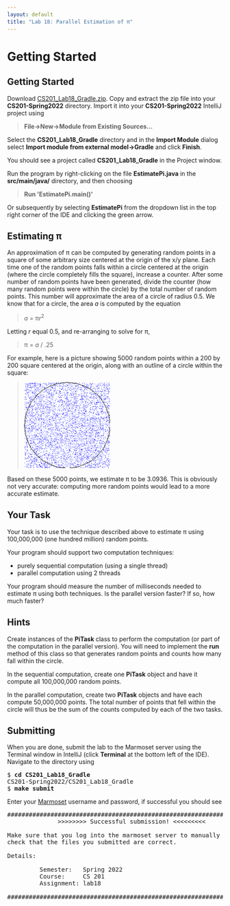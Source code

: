 ```yaml
---
layout: default
title: "Lab 18: Parallel Estimation of π"
---
```


Getting Started
===============

## Getting Started

Download [CS201\_Lab18\_Gradle.zip](CS201_Lab18_Gradle.zip). Copy and extract the zip file into your **CS201-Spring2022** directory. Import it into your **CS201-Spring2022** IntelliJ project using

> **File&rarr;New&rarr;Module from Existing Sources...**

Select the **CS201\_Lab18\_Gradle** directory and in the **Import Module** dialog select **Import module from external model&rarr;Gradle** and click **Finish**.

You should see a project called **CS201\_Lab18\_Gradle** in the Project window.

Run the program by right-clicking on the file **EstimatePi.java** in the **src/main/java/** directory, and then choosing

> **Run 'EstimatePi.main()'**

Or subsequently by selecting **EstimatePi** from the dropdown list in the top right corner of the IDE and clicking the green arrow.

## Estimating π

An approximation of π can be computed by generating random points in a square of some arbitrary size centered at the origin of the x/y plane. Each time one of the random points falls within a circle centered at the origin (where the circle completely fills the square), increase a counter. After some number of random points have been generated, divide the counter (how many random points were within the circle) by the total number of random points. This number will approximate the area of a circle of radius 0.5. We know that for a circle, the area *a* is computed by the equation

> *a* = π*r*<sup>2</sup>

Letting *r* equal 0.5, and re-arranging to solve for π,

> π = *a* / .25

For example, here is a picture showing 5000 random points within a 200 by 200 square centered at the origin, along with an outline of a circle within the square:

> ![image](images/lab18/computePi.png)

Based on these 5000 points, we estimate π to be 3.0936. This is obviously not very accurate: computing more random points would lead to a more accurate estimate.

## Your Task

Your task is to use the technique described above to estimate π using 100,000,000 (one hundred million) random points.

Your program should support two computation techniques:

-   purely sequential computation (using a single thread)
-   parallel computation using 2 threads

Your program should measure the number of milliseconds needed to estimate π using both techniques. Is the parallel version faster? If so, how much faster?

## Hints

Create instances of the **PiTask** class to perform the computation (or part of the computation in the parallel version). You will need to implement the **run** method of this class so that generates random points and counts how many fall within the circle.

In the sequential computation, create one **PiTask** object and have it compute all 100,000,000 random points.

In the parallel computation, create two **PiTask** objects and have each compute 50,000,000 points. The total number of points that fell within the circle will thus be the sum of the counts computed by each of the two tasks.

## Submitting

When you are done, submit the lab to the Marmoset server using the Terminal window in IntelliJ (click **Terminal** at the bottom left of the IDE). Navigate to the directory using

<pre>
$ <b>cd CS201_Lab18_Gradle</b>
CS201-Spring2022/CS201_Lab18_Gradle
$ <b>make submit</b>
</pre>

Enter your [Marmoset](https://cs.ycp.edu/marmoset) username and password, if successful you should see

<pre>
######################################################################
              >>>>>>>> Successful submission! <<<<<<<<<

Make sure that you log into the marmoset server to manually
check that the files you submitted are correct.

Details:

         Semester:   Spring 2022
         Course:     CS 201
         Assignment: lab18

######################################################################
</pre>
